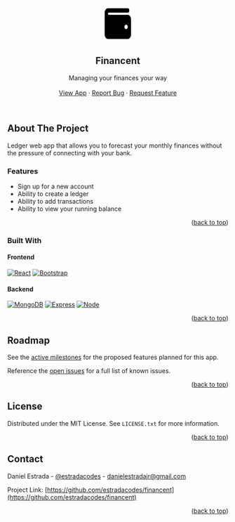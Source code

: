 <a name="readme-top"></a>

<!-- PROJECT LOGO -->
<br />
<div align="center">
  <a href="https://github.com/estradacodes/financent">
    <img src="md-img/logo.svg" alt="Logo" width="60" height="80">
  </a>

<h2 align="center">Financent</h2>

  <p align="center">
    Managing your finances your way
    <br />
    <br />
    <a href="https://financent.net">View App</a>
    ·
    <a href="https://github.com/estradacodes/financent/issues">Report Bug</a>
    ·
    <a href="https://github.com/estradacodes/financent/issues">Request Feature</a>
  </p>
</div>
<br />

<!-- ABOUT THE PROJECT -->
## About The Project

Ledger web app that allows you to forecast your monthly finances without the pressure of connecting with your bank. 

### Features
* Sign up for a new account
* Ability to create a ledger
* Ability to add transactions
* Ability to view your running balance

<p align="right">(<a href="#readme-top">back to top</a>)</p>

### Built With

#### Frontend
[![React][React.js]][React-url]  [![Bootstrap][Bootstrap.com]][Bootstrap-url]

#### Backend
[![MongoDB][Mongodb.com]][Mongo-url] [![Express][Express-url]][Expressjs-url] [![Node][Nodejs.com]][Nodejs-url]
<p align="right">(<a href="#readme-top">back to top</a>)</p>

<!-- ROADMAP -->
## Roadmap

See the [active milestones](https://github.com/estradacodes/financent/milestones) for the proposed features planned for this app.

Reference the [open issues](https://github.com/estradacodes/financent/issues) for a full list of known issues.

<p align="right">(<a href="#readme-top">back to top</a>)</p>


<!-- LICENSE -->
## License

Distributed under the MIT License. See `LICENSE.txt` for more information.

<p align="right">(<a href="#readme-top">back to top</a>)</p>


<!-- CONTACT -->
## Contact

Daniel Estrada - [@estradacodes](https://twitter.com/estradacodes) - danielestradajr@gmail.com

Project Link: [https://github.com/estradacodes/financent](https://github.com/estradacodes/financent)

<p align="right">(<a href="#readme-top">back to top</a>)</p>


<!-- MARKDOWN LINKS & IMAGES -->
<!-- https://www.markdownguide.org/basic-syntax/#reference-style-links -->

[React.js]: https://img.shields.io/badge/React-20232A?style=for-the-badge&logo=react&logoColor=61DAFB
[React-url]: https://reactjs.org/

[Express-url]: https://img.shields.io/badge/Express.js-404D59?style=for-the-badge
[Expressjs-url]: http://expressjs.com

[Bootstrap.com]: https://img.shields.io/badge/Bootstrap-563D7C?style=for-the-badge&logo=bootstrap&logoColor=white
[Bootstrap-url]: https://getbootstrap.com

[Nodejs.com]: https://img.shields.io/badge/Node.js-43853D?style=for-the-badge&logo=node.js&logoColor=white
[Nodejs-url]: https://nodejs.com

[Mongodb.com]: https://img.shields.io/badge/MongoDB-4EA94B?style=for-the-badge&logo=mongodb&logoColor=white
[Mongo-url]: https://mongodb.com